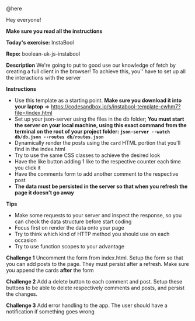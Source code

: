 @here

Hey everyone!

**Make sure you read all the instructions**

**Today's exercise:** InstaBool

**Repo:** boolean-uk-js-instabool

**Description**
We're going to put to good use our knowledge of fetch by creating a full client in the browser! To achieve this, you'' have to set up all the interactions with the server

**Instructions**

- Use this template as a starting point. **Make sure you download it into your laptop** => https://codesandbox.io/s/instabool-template-cwhm7?file=/index.html
- Set up your json-server using the files in the db folder; **You must start the server on your local machine, using this exact command from the terminal on the root of your project folder: `json-server --watch db/db.json --routes db/routes.json`**
- Dynamically render the posts using the `card` HTML portion that you'll find in the index.html
- Try to use the same CSS classes to achieve the desired look
- Have the like button adding 1 like to the respective counter each time you click it
- Have the comments form to add another comment to the respective post
- **The data must be persisted in the server so that when you refresh the page it doesn't go away**

**Tips**

- Make some requests to your server and inspect the response, so you can check the data structure before start coding
- Focus first on render the data onto your page
- Try to think which kind of HTTP method you should use on each occasion
- Try to use function scopes to your advantage

**Challenge 1**
Uncomment the form from index.html. Setup the form so that you can add posts to the page. They must persist after a refresh. Make sure you append the cards **after** the form

**Challenge 2**
Add a delete button to each comment and post. Setup these buttons to be able to delete respectively comments and posts, and persist the changes.

**Challenge 3**
Add error handling to the app. The user should have a notification if something goes wrong
